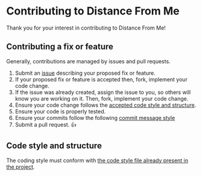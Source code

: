 # Contributing to Distance From Me
Thank you for your interest in contributing to Distance From Me!


## Contributing a fix or feature
Generally, contributions are managed by issues and pull requests.

1. Submit an [issue](https://github.com/siempredelao/Distance-From-Me-Android/issues) describing your proposed fix or feature.
2. If your proposed fix or feature is accepted then, fork, implement your code change.
3. If the issue was already created, assign the issue to you, so others will know you are working on it. Then, fork, implement your code change.
4. Ensure your code change follows the [accepted code style and structure](#code-style-and-structure).
5. Ensure your code is properly tested.
6. Ensure your commits follow the following [commit message style](http://chris.beams.io/posts/git-commit/)
7. Submit a pull request.  :thumbsup:

## Code style and structure
The coding style must conform with [the code style file already present in the project](code-style/settings.jar).